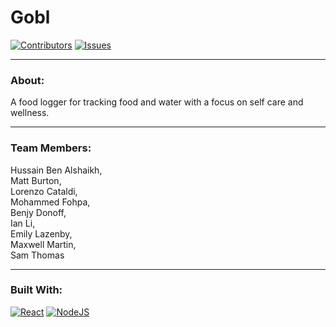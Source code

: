 # Gobl
[![Contributors][contributors-shield]][contributors-url]
[![Issues][issues-shield]][issues-url]   

---

### About:   
A food logger for tracking food and water with a focus on self care and wellness.   

---   
 
### Team Members:
Hussain Ben Alshaikh,  
Matt Burton,  
Lorenzo Cataldi,  
Mohammed Fohpa,  
Benjy Donoff,  
Ian Li,  
Emily Lazenby,  
Maxwell Martin,  
Sam Thomas

---

### Built With:
[![React][React.js]][React-url]
[![NodeJS][Node.js]][Node-url]

[React.js]: https://img.shields.io/badge/React-20232A?style=for-the-badge&logo=react&logoColor=61DAFB
[React-url]: https://reactjs.org/

[Node.js]: https://img.shields.io/badge/Node.js-43853D?style=for-the-badge&logo=node.js&logoColor=white
[Node-url]: https://nodejs.org/

[contributors-shield]: https://img.shields.io/github/contributors/maxwelltyreece/CloudChasers.svg?style=for-the-badge
[contributors-url]: https://github.com/maxwelltyreece/CloudChasers/graphs/contributors

[issues-shield]: https://img.shields.io/github/issues/maxwelltyreece/CloudChasers.svg?style=for-the-badge
[issues-url]: https://github.com/maxwelltyreece/CloudChasers/issues